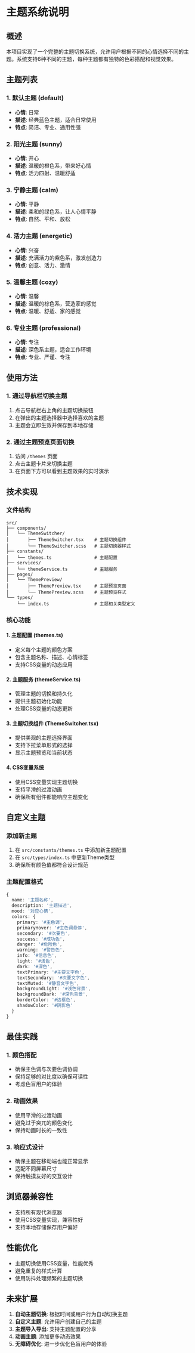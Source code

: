 # 主题系统说明

## 概述

本项目实现了一个完整的主题切换系统，允许用户根据不同的心情选择不同的主题。系统支持6种不同的主题，每种主题都有独特的色彩搭配和视觉效果。

## 主题列表

### 1. 默认主题 (default)
- **心情**: 日常
- **描述**: 经典蓝色主题，适合日常使用
- **特点**: 简洁、专业、通用性强

### 2. 阳光主题 (sunny)
- **心情**: 开心
- **描述**: 温暖的橙色系，带来好心情
- **特点**: 活力四射、温暖舒适

### 3. 宁静主题 (calm)
- **心情**: 平静
- **描述**: 柔和的绿色系，让人心情平静
- **特点**: 自然、平和、放松

### 4. 活力主题 (energetic)
- **心情**: 兴奋
- **描述**: 充满活力的紫色系，激发创造力
- **特点**: 创意、活力、激情

### 5. 温馨主题 (cozy)
- **心情**: 温馨
- **描述**: 温暖的棕色系，营造家的感觉
- **特点**: 温暖、舒适、家的感觉

### 6. 专业主题 (professional)
- **心情**: 专注
- **描述**: 深色系主题，适合工作环境
- **特点**: 专业、严谨、专注

## 使用方法

### 1. 通过导航栏切换主题
1. 点击导航栏右上角的主题切换按钮
2. 在弹出的主题选择器中选择喜欢的主题
3. 主题会立即生效并保存到本地存储

### 2. 通过主题预览页面切换
1. 访问 `/themes` 页面
2. 点击主题卡片来切换主题
3. 在页面下方可以看到主题效果的实时演示

## 技术实现

### 文件结构
```
src/
├── components/
│   └── ThemeSwitcher/
│       ├── ThemeSwitcher.tsx    # 主题切换组件
│       └── ThemeSwitcher.scss   # 主题切换器样式
├── constants/
│   └── themes.ts                # 主题配置
├── services/
│   └── themeService.ts          # 主题服务
├── pages/
│   └── ThemePreview/
│       ├── ThemePreview.tsx     # 主题预览页面
│       └── ThemePreview.scss    # 主题预览样式
└── types/
    └── index.ts                 # 主题相关类型定义
```

### 核心功能

#### 1. 主题配置 (themes.ts)
- 定义每个主题的颜色方案
- 包含主题名称、描述、心情标签
- 支持CSS变量的动态应用

#### 2. 主题服务 (themeService.ts)
- 管理主题的切换和持久化
- 提供主题初始化功能
- 处理CSS变量的动态更新

#### 3. 主题切换组件 (ThemeSwitcher.tsx)
- 提供美观的主题选择界面
- 支持下拉菜单形式的选择
- 显示主题预览和当前状态

#### 4. CSS变量系统
- 使用CSS变量实现主题切换
- 支持平滑的过渡动画
- 确保所有组件都能响应主题变化

## 自定义主题

### 添加新主题
1. 在 `src/constants/themes.ts` 中添加新主题配置
2. 在 `src/types/index.ts` 中更新Theme类型
3. 确保所有颜色值都符合设计规范

### 主题配置格式
```typescript
{
  name: '主题名称',
  description: '主题描述',
  mood: '对应心情',
  colors: {
    primary: '#主色调',
    primaryHover: '#主色调悬停',
    secondary: '#次要色',
    success: '#成功色',
    danger: '#危险色',
    warning: '#警告色',
    info: '#信息色',
    light: '#浅色',
    dark: '#深色',
    textPrimary: '#主要文字色',
    textSecondary: '#次要文字色',
    textMuted: '#静音文字色',
    backgroundLight: '#浅色背景',
    backgroundDark: '#深色背景',
    borderColor: '#边框色',
    shadowColor: '#阴影色'
  }
}
```

## 最佳实践

### 1. 颜色搭配
- 确保主色调与次要色调协调
- 保持足够的对比度以确保可读性
- 考虑色盲用户的体验

### 2. 动画效果
- 使用平滑的过渡动画
- 避免过于突兀的颜色变化
- 保持动画时长的一致性

### 3. 响应式设计
- 确保主题在移动端也能正常显示
- 适配不同屏幕尺寸
- 保持触摸友好的交互设计

## 浏览器兼容性

- 支持所有现代浏览器
- 使用CSS变量实现，兼容性好
- 支持本地存储保存用户偏好

## 性能优化

- 主题切换使用CSS变量，性能优秀
- 避免重复的样式计算
- 使用防抖处理频繁的主题切换

## 未来扩展

1. **自动主题切换**: 根据时间或用户行为自动切换主题
2. **自定义主题**: 允许用户创建自己的主题
3. **主题导入导出**: 支持主题配置的分享
4. **动画主题**: 添加更多动态效果
5. **无障碍优化**: 进一步优化色盲用户的体验 